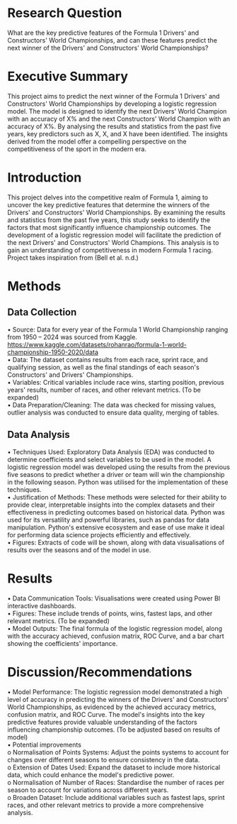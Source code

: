 # Research Question
What are the key predictive features of the Formula 1 Drivers' and Constructors' World Championships, and can these features predict the next winner of the Drivers' and Constructors' World Championships?

# Executive Summary
This project aims to predict the next winner of the Formula 1 Drivers' and Constructors' World Championships by developing a logistic regression model. The model is designed to identify the next Drivers' World Champion with an accuracy of X% and the next Constructors' World Champion with an accuracy of X%. By analysing the results and statistics from the past five years, key predictors such as X, X, and X have been identified. The insights derived from the model offer a compelling perspective on the competitiveness of the sport in the modern era.

# Introduction
This project delves into the competitive realm of Formula 1, aiming to uncover the key predictive features that determine the winners of the Drivers' and Constructors' World Championships. By examining the results and statistics from the past five years, this study seeks to identify the factors that most significantly influence championship outcomes. The development of a logistic regression model will facilitate the prediction of the next Drivers' and Constructors' World Champions. This analysis is to gain an understanding of competitiveness in modern Formula 1 racing. Project takes inspiration from (Bell et al. n.d.)

# Methods
## Data Collection
• Source: Data for every year of the Formula 1 World Championship ranging from 1950 – 2024 was sourced from Kaggle. https://www.kaggle.com/datasets/rohanrao/formula-1-world-championship-1950-2020/data  
• Data: The dataset contains results from each race, sprint race, and qualifying session, as well as the final standings of each season's Constructors' and Drivers' Championships.  
• Variables: Critical variables include race wins, starting position, previous years' results, number of races, and other relevant metrics. (To be expanded)  
• Data Preparation/Cleaning: The data was checked for missing values, outlier analysis was conducted to ensure data quality, merging of tables.  

## Data Analysis
• Techniques Used: Exploratory Data Analysis (EDA) was conducted to determine coefficients and select variables to be used in the model. A logistic regression model was developed using the results from the previous five seasons to predict whether a driver or team will win the championship in the following season. Python was utilised for the implementation of these techniques.  
• Justification of Methods: These methods were selected for their ability to provide clear, interpretable insights into the complex datasets and their effectiveness in predicting outcomes based on historical data. Python was used for its versatility and powerful libraries, such as pandas for data manipulation. Python's extensive ecosystem and ease of use make it ideal for performing data science projects efficiently and effectively.  
• Figures: Extracts of code will be shown, along with data visualisations of results over the seasons and of the model in use.  

# Results
• Data Communication Tools: Visualisations were created using Power BI interactive dashboards.  
• Figures: These include trends of points, wins, fastest laps, and other relevant metrics. (To be expanded)  
• Model Outputs: The final formula of the logistic regression model, along with the accuracy achieved, confusion matrix, ROC Curve, and a bar chart showing the coefficients' importance.  

# Discussion/Recommendations
• Model Performance: The logistic regression model demonstrated a high level of accuracy in predicting the winners of the Drivers' and Constructors' World Championships, as evidenced by the achieved accuracy metrics, confusion matrix, and ROC Curve. The model's insights into the key predictive features provide valuable understanding of the factors influencing championship outcomes. (To be adjusted based on results of model)  
• Potential improvements  
  o Normalisation of Points Systems: Adjust the points systems to account for changes over different seasons to ensure consistency in the data.  
  o Extension of Dates Used: Expand the dataset to include more historical data, which could enhance the model's predictive power.  
  o Normalisation of Number of Races: Standardise the number of races per season to account for variations across different years.  
  o Broaden Dataset: Include additional variables such as fastest laps, sprint races, and other relevant metrics to provide a more comprehensive analysis.  
